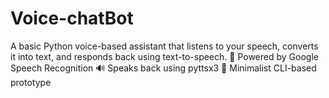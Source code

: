 # Voice-chatBot
A basic Python voice-based assistant that listens to your speech, converts it into text, and responds back using text-to-speech.  🎤 Powered by Google Speech Recognition 🔊 Speaks back using pyttsx3 🚀 Minimalist CLI-based prototype
